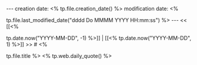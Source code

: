 --- creation date: <% tp.file.creation_date() %> modification date: <% 

tp.file.last_modified_date("dddd Do MMMM YYYY HH:mm:ss") %> --- << [[<% 

tp.date.now("YYYY-MM-DD", -1) %>]] | [[<% tp.date.now("YYYY-MM-DD", 1) %>]] >> # <% 

tp.file.title %> <% tp.web.daily_quote() %>